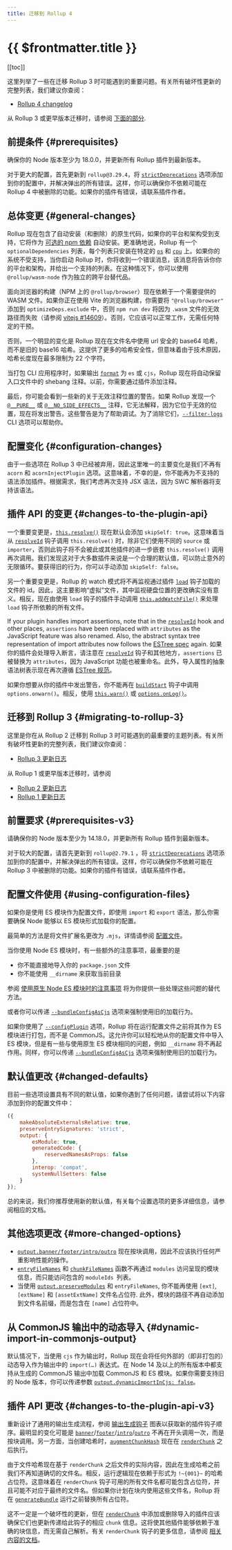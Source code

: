 ```yaml
---
title: 迁移到 Rollup 4
---
```


# {{ $frontmatter.title }}

[[toc]]

这里列举了一些在迁移 Rollup 3 时可能遇到的重要问题。有关所有破坏性更新的完整列表，我们建议你查阅：

- [Rollup 4 changelog](https://github.com/rollup/rollup/blob/master/CHANGELOG.md#400)

从 Rollup 3 或更早版本迁移时，请参阅 [下面的部分](#migrating-to-rollup-3).

## 前提条件 {#prerequisites}

确保你的 Node 版本至少为 18.0.0，并更新所有 Rollup 插件到最新版本。

对于更大的配置，首先更新到 `rollup@3.29.4`，将 [`strictDeprecations`](../configuration-options/index.md#strictdeprecations) 选项添加到你的配置中，并解决弹出的所有错误。这样，你可以确保你不依赖可能在 Rollup 4 中被删除的功能。如果你的插件有错误，请联系插件作者。

## 总体变更 {#general-changes}

Rollup 现在包含了自动安装（和删除）的原生代码，如果你的平台和架构受到支持，它将作为 [可选的 npm 依赖](https://docs.npmjs.com/cli/v10/configuring-npm/package-json#optionaldependencies) 自动安装。更准确地说，Rollup 有一个 `optionalDependencies` 列表，每个列表只安装在特定的 [`os`](https://docs.npmjs.com/cli/v10/configuring-npm/package-json#os) 和 [`cpu`](https://docs.npmjs.com/cli/v10/configuring-npm/package-json#cpu) 上。如果你的系统不受支持，当你启动 Rollup 时，你将收到一个错误消息，该消息将告诉你你的平台和架构，并给出一个支持的列表。在这种情况下，你可以使用 `@rollup/wasm-node` 作为独立的跨平台替代品。

面向浏览器的构建（NPM 上的 `@rollup/browser`）现在依赖于一个需要提供的 WASM 文件。如果你正在使用 Vite 的浏览器构建，你需要将 `"@rollup/browser"` 添加到 `optimizeDeps.exclude` 中，否则 `npm run dev` 将因为 `.wasm` 文件的无效路径而失败（请参阅 [vitejs #14609](https://github.com/vitejs/vite/issues/14609)）。否则，它应该可以正常工作，无需任何特定的干预。

否则，一个明显的变化是 Rollup 现在在文件名中使用 url 安全的 base64 哈希，而不是旧的 base16 哈希。这提供了更多的哈希安全性，但意味着由于技术原因，哈希长度现在最多限制为 22 个字符。

当打包 CLI 应用程序时，如果输出 [`format`](../configuration-options/index.md#output-format) 为 `es` 或 `cjs`，Rollup 现在将自动保留入口文件中的 shebang 注释。以前，你需要通过插件添加注释。

最后，你可能会看到一些新的关于无效注释位置的警告。如果 Rollup 发现一个 [`@__PURE__`](../configuration-options/index.md#pure) 或 [`@__NO_SIDE_EFFECTS__`](../configuration-options/index.md#no-side-effects) 注释，它无法解释，因为它位于无效的位置，现在将发出警告。这些警告是为了帮助调试。为了消除它们，[`--filter-logs`](../command-line-interface/index.md#filterlogs-filter) CLI 选项可以帮助你。

## 配置变化 {#configuration-changes}

由于一些选项在 Rollup 3 中已经被弃用，因此这里唯一的主要变化是我们不再有 `acorn` 和 `acornInjectPlugin` 选项。这意味着，不幸的是，你不能再为不支持的语法添加插件。根据需求，我们考虑再次支持 JSX 语法，因为 SWC 解析器将支持该语法。

## 插件 API 的变更 {#changes-to-the-plugin-api}

一个重要变更是，[`this.resolve()`](../plugin-development/index.md#this-resolve) 现在默认会添加 `skipSelf: true`。这意味着当从 [`resolveId`](../plugin-development/index.md#resolveid) 钩子调用 `this.resolve()` 时，除非它们使用不同的 `source` 或 `importer`，否则此钩子将不会被此或其他插件的进一步嵌套 `this.resolve()` 调用再次调用。我们发现这对于大多数插件来说是一个合理的默认值，可以防止意外的无限循环。要获得旧的行为，你可以手动添加 `skipSelf: false`。

另一个重要变更是，Rollup 的 watch 模式将不再监视通过插件 [`load`](../plugin-development/index.md#load) 钩子加载的文件的 id。因此，这主要影响“虚拟”文件，其中监视硬盘位置的更改确实没有意义。相反，现在由使用 `load` 钩子的插件手动调用 [`this.addWatchFile()`](../plugin-development/index.md#this-addwatchfile) 来处理 `load` 钩子所依赖的所有文件。

If your plugin handles import assertions, note that in the [`resolveId`](../plugin-development/index.md#resolveid) hook and other places, `assertions` have been replaced with `attributes` as the JavaScript feature was also renamed. Also, the abstract syntax tree representation of import attributes now follows the [ESTree spec](https://github.com/estree/estree/blob/7a0c8fb02a33a69fa16dbe3ca35beeaa8f58f1e3/experimental/import-attributes.md) again.
如果你的插件会处理导入断言，请注意在 [`resolveId`](../plugin-development/index.md#resolveid) 钩子和其他地方，`assertions` 已被替换为 `attributes`，因为 JavaScript 功能也被重命名。此外，导入属性的抽象语法树表示现在再次遵循 [ESTree 规范](https://github.com/estree/estree/blob/7a0c8fb02a33a69fa16dbe3ca35beeaa8f58f1e3/experimental/import-attributes)。

如果你想要从你的插件中发出警告，你不能再在 [`buildStart`](../plugin-development/index.md#buildstart) 钩子中调用 `options.onwarn()`。相反，使用 [`this.warn()`](../plugin-development/index.md#load) 或 [`options.onLog()`](../configuration-options/index.md#onlog)。

## 迁移到 Rollup 3 {#migrating-to-rollup-3}

这里是你在从 Rollup 2 迁移到 Rollup 3 时可能遇到的最重要的主题列表。有关所有破坏性更新的完整列表，我们建议你查阅：

- [Rollup 3 更新日志](https://github.com/rollup/rollup/blob/master/CHANGELOG.md#300)

从 Rollup 1 或更早版本迁移时，请参阅

- [Rollup 2 更新日志](https://github.com/rollup/rollup/blob/master/CHANGELOG.md#200)
- [Rollup 1 更新日志](https://github.com/rollup/rollup/blob/master/CHANGELOG.md#100)

## 前置要求 {#prerequisites-v3}

请确保你的 Node 版本至少为 14.18.0，并更新所有 Rollup 插件到最新版本。

对于较大的配置，请首先更新到 `rollup@2.79.1` ，将 [`strictDeprecations`](../configuration-options/index.md#strictdeprecations) 选项添加到你的配置中，并解决弹出的所有错误。这样，你可以确保你不依赖可能在 Rollup 3 中被删除的功能。如果你的插件有错误，请联系插件作者。

## 配置文件使用 {#using-configuration-files}

如果你是使用 ES 模块作为配置文件，即使用 `import` 和 `export` 语法，那么你需要确保 Node 能够以 ES 模块形式加载你的配置。

最简单的方法是将文件扩展名更改为 `.mjs`，详情请参阅 [配置文件](../command-line-interface/index.md#configuration-files)。

当你使用 Node ES 模块时，有一些额外的注意事项，最重要的是

- 你不能直接地导入你的 `package.json` 文件
- 你不能使用 `__dirname` 来获取当前目录

参阅 [使用原生 Node ES 模块时的注意事项](../command-line-interface/index.md#caveats-when-using-native-node-es-modules) 将为你提供一些处理这些问题的替代方法。

或者你可以传递 [`--bundleConfigAsCjs`](../command-line-interface/index.md#bundleconfigascjs) 选项来强制使用旧的加载行为。

如果你使用了 [`--configPlugin`](../command-line-interface/index.md#configplugin-plugin) 选项，Rollup 将在运行配置文件之前将其作为 ES 模块进行打包，而不是 CommonJS。这允许你可以轻松地从你的配置文件中导入 ES 模块，但是有一些与使用原生 ES 模块相同的问题，例如 `__dirname` 将不再起作用。同样，你可以传递 [`--bundleConfigAsCjs`](../command-line-interface/index.md#bundleconfigascjs) 选项来强制使用旧的加载行为。

## 默认值更改 {#changed-defaults}

目前一些选项设置具有不同的默认值，如果你遇到了任何问题，请尝试将以下内容添加到你的配置文件中：

```js
({
	makeAbsoluteExternalsRelative: true,
	preserveEntrySignatures: 'strict',
	output: {
		esModule: true,
		generatedCode: {
			reservedNamesAsProps: false
		},
		interop: 'compat',
		systemNullSetters: false
	}
});
```

总的来说，我们你推荐使用新的默认值，有关每个设置选项的更多详细信息，请参阅相应的文档。

## 其他选项更改 {#more-changed-options}

- [`output.banner/footer`](../configuration-options/index.md#output-banner-output-footer)[`/intro/outro`](../configuration-options/index.md#output-intro-output-outro) 现在按块调用，因此不应该执行任何严重影响性能的操作。
- [`entryFileNames`](../configuration-options/index.md#output-entryfilenames) 和 [`chunkFileNames`](../configuration-options/index.md#output-chunkfilenames) 函数不再通过 `modules` 访问呈现的模块信息，而只能访问包含的 `moduleIds `列表。
- 当使用 [`output.preserveModules`](../configuration-options/index.md#output-preservemodules) 和 `entryFileNames`, 你不能再使用 `[ext]`, `[extName]` 和 `[assetExtName]` 文件名占位符. 此外，模块的路径不再自动添加到文件名前缀，而是包含在 `[name]` 占位符中。

## 从 CommonJS 输出中的动态导入 {#dynamic-import-in-commonjs-output}

默认情况下，当使用 `cjs` 作为输出时，Rollup 现在会将任何外部的（即非打包的）动态导入作为输出中的 `import(…)` 表达式。在 Node 14 及以上的所有版本中都支持从生成的 CommonJS 输出中加载 CommonJS 和 ES 模块。如果你需要支持旧的 Node 版本，你可以传递参数 [`output.dynamicImportInCjs: false`](../configuration-options/index.md#output-dynamicimportincjs)。

## 插件 API 更改 {#changes-to-the-plugin-api-v3}

重新设计了通用的输出生成流程，参阅 [输出生成钩子](../plugin-development/index.md#output-generation-hooks) 图表以获取新的插件钩子顺序。最明显的变化可能是 [`banner`](../plugin-development/index.md#banner)/[`footer`](../plugin-development/index.md#footer)/[`intro`](../plugin-development/index.md#intro)/[`outro`](../plugin-development/index.md#outro) 不再在开头调用一次，而是按块调用。另一方面，当创建哈希时，[`augmentChunkHash`](../plugin-development/index.md#augmentchunkhash) 现在在 [`renderChunk`](../plugin-development/index.md#renderchunk) 之后执行。

由于文件哈希现在基于 `renderChunk` 之后文件的实际内容，因此在生成哈希之前我们不再知道确切的文件名。相反，运行逻辑现在依赖于形式为 `!~{001}~` 的哈希占位符。这意味着在 `renderChunk` 钩子可用的所有文件名都可能包含占位符，并且可能不对应于最终的文件名。但如果你计划在块内使用这些文件名，Rollup 将在 [`generateBundle`](../plugin-development/index.md#generatebundle) 运行之前替换所有占位符。

这不一定是一个破坏性的更新，但在 [`renderChunk`](../plugin-development/index.md#renderchunk) 中添加或删除导入的插件应该确保它们也更新传递给此钩子的相应 `chunk` 信息。这将使其他插件能够依赖于准确的块信息，而无需自己解析。有关 `renderChunk` 钩子的更多信息，请参阅 [相关内容的文档](../plugin-development/index.md#renderchunk)。
